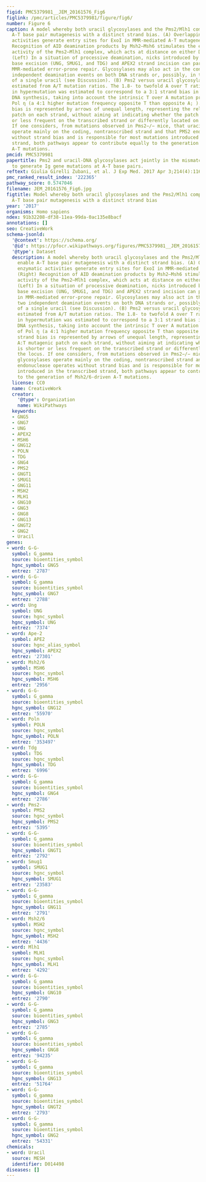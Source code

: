 ```yaml
---
figid: PMC5379981__JEM_20161576_Fig6
figlink: /pmc/articles/PMC5379981/figure/fig6/
number: Figure 6
caption: A model whereby both uracil glycosylases and the Pms2/Mlh1 complex enable
  A-T base pair mutagenesis with a distinct strand bias. (A) Overlapping enzymatic
  activities generate entry sites for ExoI in MMR-mediated A-T mutagenesis. (Right)
  Recognition of AID deamination products by Msh2–Msh6 stimulates the endonuclease
  activity of the Pms2–Mlh1 complex, which acts at distance on either DNA strands.
  (Left) In a situation of processive deamination, nicks introduced by uracil glycosylase–mediated
  base excision (UNG, SMUG1, and TDG) and APEX2 strand incision can participate in
  MMR-mediated error-prone repair. Glycosylases may also act in the context of two
  independent deamination events on both DNA strands or, possibly, in the context
  of a single uracil (see Discussion). (B) Pms2 versus uracil glycosylase contribution
  estimated from A/T mutation ratios. The 1.8- to twofold A over T ratio observed
  in hypermutation was estimated to correspond to a 3:1 strand bias in error-prone
  DNA synthesis, taking into account the intrinsic T over A mutation preference of
  Pol η (a 4:1 higher mutation frequency opposite T than opposite A; ). This strand
  bias is represented by arrows of unequal length, representing the relative A:T mutagenic
  patch on each strand, without aiming at indicating whether the patch is shorter
  or less frequent on the transcribed strand or differently located on the locus.
  If one considers, from mutations observed in Pms2−/− mice, that uracil glycosylases
  operate mainly on the coding, nontranscribed strand and that PMS2 endonuclease operates
  without strand bias and is responsible for most mutations introduced in the transcribed
  strand, both pathways appear to contribute equally to the generation of Msh2/6-driven
  A-T mutations.
pmcid: PMC5379981
papertitle: Pms2 and uracil-DNA glycosylases act jointly in the mismatch repair pathway
  to generate Ig gene mutations at A-T base pairs.
reftext: Giulia Girelli Zubani, et al. J Exp Med. 2017 Apr 3;214(4):1169-1180.
pmc_ranked_result_index: '222365'
pathway_score: 0.5747046
filename: JEM_20161576_Fig6.jpg
figtitle: Model whereby both uracil glycosylases and the Pms2/Mlh1 complex enable
  A-T base pair mutagenesis with a distinct strand bias
year: '2017'
organisms: Homo sapiens
ndex: 91b32208-df38-11ea-99da-0ac135e8bacf
annotations: []
seo: CreativeWork
schema-jsonld:
  '@context': https://schema.org/
  '@id': https://pfocr.wikipathways.org/figures/PMC5379981__JEM_20161576_Fig6.html
  '@type': Dataset
  description: A model whereby both uracil glycosylases and the Pms2/Mlh1 complex
    enable A-T base pair mutagenesis with a distinct strand bias. (A) Overlapping
    enzymatic activities generate entry sites for ExoI in MMR-mediated A-T mutagenesis.
    (Right) Recognition of AID deamination products by Msh2–Msh6 stimulates the endonuclease
    activity of the Pms2–Mlh1 complex, which acts at distance on either DNA strands.
    (Left) In a situation of processive deamination, nicks introduced by uracil glycosylase–mediated
    base excision (UNG, SMUG1, and TDG) and APEX2 strand incision can participate
    in MMR-mediated error-prone repair. Glycosylases may also act in the context of
    two independent deamination events on both DNA strands or, possibly, in the context
    of a single uracil (see Discussion). (B) Pms2 versus uracil glycosylase contribution
    estimated from A/T mutation ratios. The 1.8- to twofold A over T ratio observed
    in hypermutation was estimated to correspond to a 3:1 strand bias in error-prone
    DNA synthesis, taking into account the intrinsic T over A mutation preference
    of Pol η (a 4:1 higher mutation frequency opposite T than opposite A; ). This
    strand bias is represented by arrows of unequal length, representing the relative
    A:T mutagenic patch on each strand, without aiming at indicating whether the patch
    is shorter or less frequent on the transcribed strand or differently located on
    the locus. If one considers, from mutations observed in Pms2−/− mice, that uracil
    glycosylases operate mainly on the coding, nontranscribed strand and that PMS2
    endonuclease operates without strand bias and is responsible for most mutations
    introduced in the transcribed strand, both pathways appear to contribute equally
    to the generation of Msh2/6-driven A-T mutations.
  license: CC0
  name: CreativeWork
  creator:
    '@type': Organization
    name: WikiPathways
  keywords:
  - GNG5
  - GNG7
  - UNG
  - APEX2
  - MSH6
  - GNG12
  - POLN
  - TDG
  - GNG4
  - PMS2
  - GNGT1
  - SMUG1
  - GNG11
  - MSH2
  - MLH1
  - GNG10
  - GNG3
  - GNG8
  - GNG13
  - GNGT2
  - GNG2
  - Uracil
genes:
- word: G-G-
  symbol: G_gamma
  source: bioentities_symbol
  hgnc_symbol: GNG5
  entrez: '2787'
- word: G-G-
  symbol: G_gamma
  source: bioentities_symbol
  hgnc_symbol: GNG7
  entrez: '2788'
- word: Ung
  symbol: UNG
  source: hgnc_symbol
  hgnc_symbol: UNG
  entrez: '7374'
- word: Ape-2
  symbol: APE2
  source: hgnc_alias_symbol
  hgnc_symbol: APEX2
  entrez: '27301'
- word: Msh2/6
  symbol: MSH6
  source: hgnc_symbol
  hgnc_symbol: MSH6
  entrez: '2956'
- word: G-G-
  symbol: G_gamma
  source: bioentities_symbol
  hgnc_symbol: GNG12
  entrez: '55970'
- word: Poln
  symbol: POLN
  source: hgnc_symbol
  hgnc_symbol: POLN
  entrez: '353497'
- word: Tdg
  symbol: TDG
  source: hgnc_symbol
  hgnc_symbol: TDG
  entrez: '6996'
- word: G-G-
  symbol: G_gamma
  source: bioentities_symbol
  hgnc_symbol: GNG4
  entrez: '2786'
- word: Pms2-
  symbol: PMS2
  source: hgnc_symbol
  hgnc_symbol: PMS2
  entrez: '5395'
- word: G-G-
  symbol: G_gamma
  source: bioentities_symbol
  hgnc_symbol: GNGT1
  entrez: '2792'
- word: Smug1
  symbol: SMUG1
  source: hgnc_symbol
  hgnc_symbol: SMUG1
  entrez: '23583'
- word: G-G-
  symbol: G_gamma
  source: bioentities_symbol
  hgnc_symbol: GNG11
  entrez: '2791'
- word: Msh2/6
  symbol: MSH2
  source: hgnc_symbol
  hgnc_symbol: MSH2
  entrez: '4436'
- word: Mlh1
  symbol: MLH1
  source: hgnc_symbol
  hgnc_symbol: MLH1
  entrez: '4292'
- word: G-G-
  symbol: G_gamma
  source: bioentities_symbol
  hgnc_symbol: GNG10
  entrez: '2790'
- word: G-G-
  symbol: G_gamma
  source: bioentities_symbol
  hgnc_symbol: GNG3
  entrez: '2785'
- word: G-G-
  symbol: G_gamma
  source: bioentities_symbol
  hgnc_symbol: GNG8
  entrez: '94235'
- word: G-G-
  symbol: G_gamma
  source: bioentities_symbol
  hgnc_symbol: GNG13
  entrez: '51764'
- word: G-G-
  symbol: G_gamma
  source: bioentities_symbol
  hgnc_symbol: GNGT2
  entrez: '2793'
- word: G-G-
  symbol: G_gamma
  source: bioentities_symbol
  hgnc_symbol: GNG2
  entrez: '54331'
chemicals:
- word: Uracil
  source: MESH
  identifier: D014498
diseases: []
---
```

